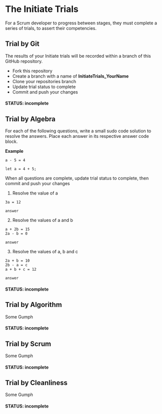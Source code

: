 # The Initiate Trials
For a Scrum developer to progress between stages, 
they must complete a series of trials, to assert their competencies.

## Trial by Git
The results of your Initiate trials will be recorded within a branch of this GitHub repository.
- Fork this repository
- Create a branch with a name of **InitiateTrials_YourName**
- Clone your repositories branch
- Update trial status to complete
- Commit and push your changes
#### STATUS: incomplete

## Trial by Algebra
For each of the following questions, write a small sudo code solution to resolve the answers.
Place each answer in its respective answer code block.

__Example__
```
a - 5 = 4
```
```
let a = 4 + 5;
```

When all questions are complete, update trial status to complete, then commit and push your changes

1. Resolve the value of a
```
3a = 12
```
```
answer
```

2. Resolve the values of a and b
```
a + 2b = 15
2a - b = 0
```
```
answer
```

3. Resolve the values of a, b and c
```
2a + b = 10
2b - a = c
a + b + c = 12
```
```
answer
```
#### STATUS: incomplete

## Trial by Algorithm
Some Gumph
#### STATUS: incomplete

## Trial by Scrum
Some Gumph
#### STATUS: incomplete

## Trial by Cleanliness
Some Gumph
#### STATUS: incomplete
